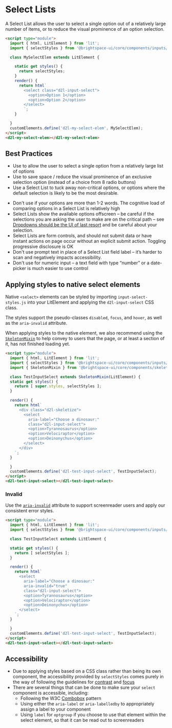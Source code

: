 # Select Lists

A Select List allows the user to select a single option out of a relatively large number of items, or to reduce the visual prominence of an option selection.

<!-- docs: demo -->
```html
<script type="module">
  import { html, LitElement } from 'lit';
  import { selectStyles } from '@brightspace-ui/core/components/inputs/input-select-styles.js';

  class MySelectElem extends LitElement {

    static get styles() {
      return selectStyles;
    }
    render() {
      return html`
        <select class="d2l-input-select">
          <option>Option 1</option>
          <option>Option 2</option>
        </select>
        `;
    }

  }
  customElements.define('d2l-my-select-elem', MySelectElem);
</script>
<d2l-my-select-elem></d2l-my-select-elem>
```

## Best Practices
<!-- docs: start best practices -->
<!-- docs: start dos -->
* Use to allow the user to select a single option from a relatively large list of options
* Use to save space / reduce the visual prominence of an exclusive selection option (instead of a choice from 8 radio buttons)
* Use a Select List to tuck away non-critical options, or options where the default selection is likely to be the most desirable.
<!-- docs: end dos -->

<!-- docs: start donts -->
* Don't use if your options are more than 1-2 words. The cognitive load of comparing options in a Select List is relatively high
* Select Lists show the available options offscreen – be careful if the selections you are asking the user to make are on the critical path – see [Dropdowns should be the UI of last resort](https://www.lukew.com/ff/entry.asp?1950) and be careful about your selection.
* Select Lists are form controls, and should not submit data or have instant actions on page occur without an explicit submit action.
Toggling progressive disclosure is OK
* Don't use prompt text in place of a Select List field label – it’s harder to scan and negatively impacts accessibility.
* Don't use for numeric input – a text field with type “number” or a date-picker is much easier to use control
<!-- docs: end donts -->
<!-- docs: end best practices -->

## Applying styles to native select elements

Native `<select>` elements can be styled by importing `input-select-styles.js` into your LitElement and applying the `d2l-input-select` CSS class.

The styles support the pseudo-classes `disabled`, `focus`, and `hover`, as well as the `aria-invalid` attribute.

When applying styles to the native element, we also recommend using the [`SkeletonMixin`](https://github.com/BrightspaceUI/core/tree/main/components/skeleton) to help convey to users that the page, or at least a section of it, has not finished loading yet.

<!-- docs: demo code -->
```html
<script type="module">
  import { html, LitElement } from 'lit';
  import { selectStyles } from '@brightspace-ui/core/components/inputs/input-select-styles.js';
  import { SkeletonMixin } from '@brightspace-ui/core/components/skeleton/skeleton-mixin.js';

  class TestInputSelect extends SkeletonMixin(LitElement) {
  static get styles() {
    return [ super.styles, selectStyles ];
  }

  render() {
    return html`
      <div class="d2l-skeletize">
        <select
          aria-label="Choose a dinosaur:"
          class="d2l-input-select">
          <option>Tyrannosaurus</option>
          <option>Velociraptor</option>
          <option>Deinonychus</option>
        </select>
      </div>
    `;
  }

  }
  customElements.define('d2l-test-input-select', TestInputSelect);
</script>
<d2l-test-input-select></d2l-test-input-select>
```

### Invalid

Use the [`aria-invalid`](https://developer.mozilla.org/en-US/docs/Web/Accessibility/ARIA/Attributes/aria-invalid) attribute to support screenreader users and apply our consistent error styles.

<!-- docs: demo -->
```html
<script type="module">
  import { html, LitElement } from 'lit';
  import { selectStyles } from '@brightspace-ui/core/components/inputs/input-select-styles.js';

  class TestInputSelect extends LitElement {

  static get styles() {
    return [ selectStyles ];
  }

  render() {
    return html`
      <select
        aria-label="Choose a dinosaur:"
        aria-invalid="true"
        class="d2l-input-select">
        <option>Tyrannosaurus</option>
        <option>Velociraptor</option>
        <option>Deinonychus</option>
      </select>
    `;
  }

  }
  customElements.define('d2l-test-input-select', TestInputSelect);
</script>
<d2l-test-input-select></d2l-test-input-select>
```

## Accessibility

- Due to applying styles based on a CSS class rather than being its own component, the accessibility provided by `selectStyles` comes purely in the way of following the guidelines for [contrast](https://www.w3.org/WAI/WCAG21/Understanding/contrast-minimum.html) and [focus](https://www.w3.org/WAI/WCAG21/Understanding/focus-visible.html)
- There are several things that can be done to make sure your `select` component is accessible, including:
  - Following the W3C [Combobox](https://www.w3.org/WAI/ARIA/apg/patterns/combobox/) pattern
  - Using either the `aria-label` or `aria-labelledby` to appropriately assign a label to your component
  - Using `label` for `optgroup` if you choose to use that element within the select element, so that it can be read out to screenreaders
